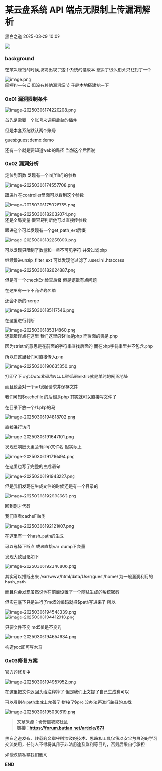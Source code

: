 #  某云盘系统 API 端点无限制上传漏洞解析   
 黑白之道   2025-03-29 10:09  
  
![](https://mmbiz.qpic.cn/mmbiz_gif/3xxicXNlTXLicwgPqvK8QgwnCr09iaSllrsXJLMkThiaHibEntZKkJiaicEd4ibWQxyn3gtAWbyGqtHVb0qqsHFC9jW3oQ/640?wx_fmt=gif "")  
### background  
  
在某次赚钱的时候,发现出现了这个系统的低版本 搜索了很久相关只找到了一个  
  
![image.png](https://mmbiz.qpic.cn/mmbiz_png/3xxicXNlTXLibctHBxvacIJEI44ibyIS17yl8ib41uA6HcFic5SicKJnMt46x7vEics40pDOHTSeQ6y9cD8y2HsWfnqTA/640?wx_fmt=png&from=appmsg "")  
简短的一句话 但没有其他漏洞细节 于是本地搭建挖一下  
### 0x01 漏洞限制条件  
  
![image-20250306174220208.png](https://mmbiz.qpic.cn/mmbiz_png/3xxicXNlTXLibctHBxvacIJEI44ibyIS17y5UAoxFg8heZWs6Y8yYQ2350kvYIiciaichtCyYoYJRjkTTb0SduFGiaic7w/640?wx_fmt=png&from=appmsg "")  
  
首先是需要一个账号来调用后台的插件  
  
但是本套系统默认两个账号  
  
guest:guest demo:demo  
  
还有一个就是要知道web的路径 当然这个后面说  
### 0x02 漏洞分析  
  
定位到函数 发现有一个in['file']的参数  
  
![image-20250306174557708.png](https://mmbiz.qpic.cn/mmbiz_png/3xxicXNlTXLibctHBxvacIJEI44ibyIS17yHhcIml0UXZpk0ibICqDoTz5Oia3287VTDTV1XXZsDWtDWibTQF4eGTic1g/640?wx_fmt=png&from=appmsg "")  
  
跟进in 在controller里面可以看到这个参数  
  
![image-20250306175026755.png](https://mmbiz.qpic.cn/mmbiz_png/3xxicXNlTXLibctHBxvacIJEI44ibyIS17ydzDDnoG37UmsgXmdSIyuDDra84QVdgHby9tfEwNaMd1QPJjabjYJSA/640?wx_fmt=png&from=appmsg "")  
  
![image-20250306182032074.png](https://mmbiz.qpic.cn/mmbiz_png/3xxicXNlTXLibctHBxvacIJEI44ibyIS17yfMOtnpnKib4MunXIqW8HRfsIbMibV7fgVfNYlyLaUOHP7ibtKXkPA0V6w/640?wx_fmt=png&from=appmsg "")  
还是全局变量 很容易判断他可以直接传参数  
  
跟进这个可以发现有一个get_path_ext后缀  
  
![image-20250306182255890.png](https://mmbiz.qpic.cn/mmbiz_png/3xxicXNlTXLibctHBxvacIJEI44ibyIS17yiaibyXgQ8e2ic8Lpjb3ljosdRwSuv4M7vNmWsvDG0WZIHMkkFMib2YaA5A/640?wx_fmt=png&from=appmsg "")  
  
可以发现只限制了数量和一些不可见字符 并没过滤php  
  
继续跟进unzip_filter_ext 可以发现他过滤了 .user.ini .htaccess  
  
![image-20250306182624887.png](https://mmbiz.qpic.cn/mmbiz_png/3xxicXNlTXLibctHBxvacIJEI44ibyIS17yZgWQGIJDAKr7Z6gLYFic0QcBILW3o2j0W3NlNn5duVxMLOMqoEEuqug/640?wx_fmt=png&from=appmsg "")  
  
但是有一个checkExt检查后缀 但是逻辑有点问题  
  
在这里有一个不允许的名单  
  
还会不断的merge  
  
![image-20250306185117546.png](https://mmbiz.qpic.cn/mmbiz_png/3xxicXNlTXLibctHBxvacIJEI44ibyIS17yUSDibz7Q9ZC6ick4ViaPsFoCnpayoZ4jKucQgc9icvpB5dG6oo4TwoBjFw/640?wx_fmt=png&from=appmsg "")  
  
在这里进行判断  
  
![image-20250306185314860.png](https://mmbiz.qpic.cn/mmbiz_png/3xxicXNlTXLibctHBxvacIJEI44ibyIS17yzsoOxbWml36DibFiayHTzgJBiad2MhX4pLL9IKPaa2UIZJeibR9RS6abYQ/640?wx_fmt=png&from=appmsg "")  
逻辑错误点在这里 我们这里的$file是php 而后面的则是.php  
  
因为stristr的意思是在前面的字符串查找后面的 而在php字符串里并不包含.php  
  
所以在这里我们可直接传入php  
  
![image-20250306190635350.png](https://mmbiz.qpic.cn/mmbiz_png/3xxicXNlTXLibctHBxvacIJEI44ibyIS17yjibkvazFWUeyVjUAY2cwx1e7aa6KB6Bn5Tcjx6g4RMsHicJFhQUpRCVg/640?wx_fmt=png&from=appmsg "")  
  
打印了下 $infoData发现为NULL 那后面$linkfile就是单纯的网页地址  
  
而且他会对一个url发起请求并保存文件  
  
我们可知$cachefile 的后缀是php 其实就可以直接写文件了  
  
在目录下放一个/1.php的马  
  
![image-20250306194818702.png](https://mmbiz.qpic.cn/mmbiz_png/3xxicXNlTXLibctHBxvacIJEI44ibyIS17yF7Ty4WnvOlgiaVdkgkGak8zRQCO4aTHUpwNeykQwcEZdILdB2es7iclg/640?wx_fmt=png&from=appmsg "")  
  
直接进行访问  
  
![image-20250306191647101.png](https://mmbiz.qpic.cn/mmbiz_png/3xxicXNlTXLibctHBxvacIJEI44ibyIS17yxJfcxHauvd04Es2WpWgfiaecSQDCClZoXllMnFMTtF6oVicP845M9XzQ/640?wx_fmt=png&from=appmsg "")  
  
发现在响应头里会有php文件名 但实际上  
  
![image-20250306191716494.png](https://mmbiz.qpic.cn/mmbiz_png/3xxicXNlTXLibctHBxvacIJEI44ibyIS17yLOr3rrZHgSWvxxlHonSVrMHrDicw3UNAyHP5AhvZXeQNAylibk1y64eQ/640?wx_fmt=png&from=appmsg "")  
  
在这里也写了完整的生成语句  
  
![image-20250306191943227.png](https://mmbiz.qpic.cn/mmbiz_png/3xxicXNlTXLibctHBxvacIJEI44ibyIS17yWKgwXtfdAibCHxMqzvhFEg1icPN3FZ8O10ibsg9gkAzdnzCGbH2CnxBHw/640?wx_fmt=png&from=appmsg "")  
  
但是我们发现在生成文件的时候还是有一个目录的  
  
![image-20250306192008663.png](https://mmbiz.qpic.cn/mmbiz_png/3xxicXNlTXLibctHBxvacIJEI44ibyIS17yczyiaSnQpDxN83CIyJ0ggI2BSSQSnicwOGuW7gpRfrtw84Pdg7BUqJUQ/640?wx_fmt=png&from=appmsg "")  
  
回到刚才代码  
  
我们查看cacheFile类  
  
![image-20250306192121007.png](https://mmbiz.qpic.cn/mmbiz_png/3xxicXNlTXLibctHBxvacIJEI44ibyIS17yzOSXKClq7Q7ibcdzM8s5wsgzpgm6YayfpwQhGNeicWRyb5ZaSic2QmcIQ/640?wx_fmt=png&from=appmsg "")  
  
在这里有一个hash_path的生成  
  
可以选择下断点 或者直接var_dump下变量  
  
发现大致目录如下  
  
![image-20250306192340806.png](https://mmbiz.qpic.cn/mmbiz_png/3xxicXNlTXLibctHBxvacIJEI44ibyIS17yADc00e3Vibx7PsHia1RlZ8eIMIHg1XH7o3pndz5Jo4CXicRNmmN49dIqg/640?wx_fmt=png&from=appmsg "")  
  
其实可以推断出来 /var/www/html/data/User/guest/home/ 为一般漏洞利用的hash_path  
  
而且你会发现虽然说他在前面设置了一个随机生成的系统密码  
  
但实在底下只是进行了md5的编码就把$path写进来了 所以  
  
![image-20250306194548339.png](https://mmbiz.qpic.cn/mmbiz_png/3xxicXNlTXLibctHBxvacIJEI44ibyIS17yYwZYziarcagIvtz6hrVSwbT3EkiaVuWOOHMNVpq0EFHCUSic5cDSC4Tzw/640?wx_fmt=png&from=appmsg "")  
![image-20250306194412913.png](https://mmbiz.qpic.cn/mmbiz_png/3xxicXNlTXLibctHBxvacIJEI44ibyIS17yGjl6XHWCvNUHJrF9dh1iahndXebEI5ayDcaWgxODub3d8pk5fWzvWvQ/640?wx_fmt=png&from=appmsg "")  
  
只要文件不变 md5值是不变的  
  
![image-20250306194654634.png](https://mmbiz.qpic.cn/mmbiz_png/3xxicXNlTXLibctHBxvacIJEI44ibyIS17ysehWHEib9Eic7sfMtaolNS0rWllqOyL2o3dRmMlMEUqNSueSVIjrpqfw/640?wx_fmt=png&from=appmsg "")  
  
构造poc即可写木马  
### 0x03修复方案  
  
官方的修复中  
  
![image-20250306194957952.png](https://mmbiz.qpic.cn/mmbiz_png/3xxicXNlTXLibctHBxvacIJEI44ibyIS17yKYJ4AcPxx6iaRLFichYG2tq9KKwnve8pN3YaNicZmaSjMRzib1b6Yk6m2w/640?wx_fmt=png&from=appmsg "")  
  
在这里把文件返回头给注释掉了 但是我们上文提了自己生成也可以  
  
可以看到在path生成上完善了 拼接了$pre 没办法再进行路径的查找  
  
![image-20250306195030619.png](https://mmbiz.qpic.cn/mmbiz_png/3xxicXNlTXLibctHBxvacIJEI44ibyIS17yhYDDOdkFiaaNw6xS9GniaMUoWae5zibJtzT0uFVlDKohxkmIvRjYichLYw/640?wx_fmt=png&from=appmsg "")  
  
> **文章来源：奇安信攻防社区**  
> **链接：https://forum.butian.net/article/673**  
  
  
  
黑白之道发布、转载的文章中所涉及的技术、思路和工具仅供以安全为目的的学习交流使用，任何人不得将其用于非法用途及盈利等目的，否则后果自行承担！  
  
如侵权请私聊我们删文  
  
  
**END**  
  
  
